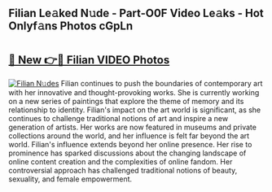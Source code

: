 ## Filian Le𝚊ked N𝚞de - Part-O0F Video Le𝚊ks - Hot Onlyf𝚊ns Photos cGpLn

# <h2><a href="http://ab12836.deff.icu/?id=Filian">🔗 New 👉🔴 Filian VIDEO Photos</a></h2>

[![Filian N𝚞des](https://i.imgur.com/rIISA9y.gif)](http://ab12836.deff.icu/?id=Filian)
Filian continues to push the boundaries of contemporary art with her innovative and thought-provoking works. She is currently working on a new series of paintings that explore the theme of memory and its relationship to identity. Filian's impact on the art world is significant, as she continues to challenge traditional notions of art and inspire a new generation of artists. Her works are now featured in museums and private collections around the world, and her influence is felt far beyond the art world. Filian's influence extends beyond her online presence. Her rise to prominence has sparked discussions about the changing landscape of online content creation and the complexities of online fandom. Her controversial approach has challenged traditional notions of beauty, sexuality, and female empowerment.
